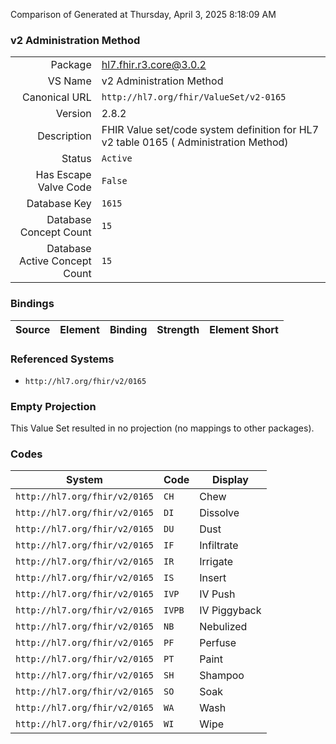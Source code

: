 Comparison of 
Generated at Thursday, April 3, 2025 8:18:09 AM

### v2 Administration Method

|      |     |
| ---: | --- |
| Package | hl7.fhir.r3.core@3.0.2 |
| VS Name | v2 Administration Method |
| Canonical URL | `http://hl7.org/fhir/ValueSet/v2-0165` |
| Version | 2.8.2 |
| Description | FHIR Value set/code system definition for HL7 v2 table 0165 ( Administration Method) |
| Status | `Active` |
| Has Escape Valve Code | `False` |
| Database Key | `1615` |
| Database Concept Count | `15` |
| Database Active Concept Count | `15` |
### Bindings

| Source | Element | Binding | Strength | Element Short |
| ------ | ------- | ------- | -------- | ------------- |

### Referenced Systems

* `http://hl7.org/fhir/v2/0165`
### Empty Projection

This Value Set resulted in no projection (no mappings to other packages).

### Codes

| System | Code | Display |
| ------ | ---- | ------- |
| `http://hl7.org/fhir/v2/0165` | `CH` | Chew |
| `http://hl7.org/fhir/v2/0165` | `DI` | Dissolve |
| `http://hl7.org/fhir/v2/0165` | `DU` | Dust |
| `http://hl7.org/fhir/v2/0165` | `IF` | Infiltrate |
| `http://hl7.org/fhir/v2/0165` | `IR` | Irrigate |
| `http://hl7.org/fhir/v2/0165` | `IS` | Insert |
| `http://hl7.org/fhir/v2/0165` | `IVP` | IV Push |
| `http://hl7.org/fhir/v2/0165` | `IVPB` | IV Piggyback |
| `http://hl7.org/fhir/v2/0165` | `NB` | Nebulized |
| `http://hl7.org/fhir/v2/0165` | `PF` | Perfuse |
| `http://hl7.org/fhir/v2/0165` | `PT` | Paint |
| `http://hl7.org/fhir/v2/0165` | `SH` | Shampoo |
| `http://hl7.org/fhir/v2/0165` | `SO` | Soak |
| `http://hl7.org/fhir/v2/0165` | `WA` | Wash |
| `http://hl7.org/fhir/v2/0165` | `WI` | Wipe |
